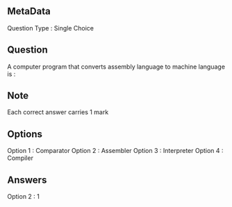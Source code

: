 ## MetaData
Question Type : Single Choice

## Question
A computer program that converts assembly language to machine language is :

## Note
Each correct answer carries 1 mark

## Options
Option 1 : Comparator
Option 2 : Assembler
Option 3 : Interpreter
Option 4 : Compiler

## Answers
Option 2 : 1
